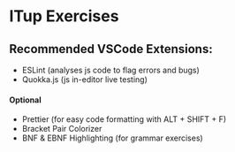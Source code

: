 # ITup Exercises

## Recommended VSCode Extensions:
- ESLint (analyses js code to flag errors and bugs)
- Quokka.js (js in-editor live testing)

#### Optional
- Prettier (for easy code formatting with ALT + SHIFT + F)
- Bracket Pair Colorizer
- BNF & EBNF Highlighting (for grammar exercises)